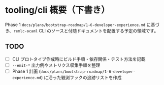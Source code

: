 # tooling/cli 概要（下書き）

Phase 1 `docs/plans/bootstrap-roadmap/1-6-developer-experience.md` に基づき、`remlc-ocaml` CLI のソースと付随ドキュメントを配置する予定の領域です。

## TODO
- [ ] CLI プロトタイプ作成時にビルド手順・依存関係・テスト方法を記載
- [ ] `--emit-*` 出力例やメトリクス収集手順を整理
- [ ] Phase 1 計画 (`docs/plans/bootstrap-roadmap/1-6-developer-experience.md`) に沿った観測フックの追跡リストを作成
